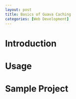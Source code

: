 ```yaml
---
layout: post
title: Basics of Guava Caching
categories: [Web Development]
---
```


# Introduction

# Usage

# Sample Project
